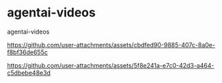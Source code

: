 # agentai-videos
agentai-videos



https://github.com/user-attachments/assets/cbdfed90-9885-407c-8a0e-f8bf36de655c



https://github.com/user-attachments/assets/5f8e241a-e7c0-42d3-a464-c5dbebe48e3d

